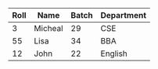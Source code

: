 | Roll | Name | Batch | Department |
| --- | --- | --- | --- |
| 3 | Micheal | 29 | CSE |
| 55 | Lisa | 34 | BBA |
| 12 | John | 22 | English |
